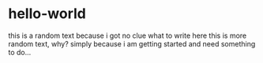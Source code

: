 # hello-world
this is a random text because i got no clue what to write here
this is more random text, why? simply because i am getting started and need something to do...
